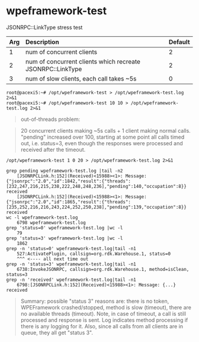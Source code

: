# wpeframework-test

JSONRPC::LinkType stress test

| Arg | Description | Default |
| :-------- | :-------- | :-------- |
| 1 | num of concurrent clients | 2 |
| 2 | num of concurrent clients which recreate JSONRPC::LinkType | 2 |
| 3 | num of slow clients, each call takes ~5s | 0 |

```shell script
root@pacexi5:~# /opt/wpeframework-test > /opt/wpeframework-test.log 2>&1
root@pacexi5:~# /opt/wpeframework-test 10 10 > /opt/wpeframework-test.log 2>&1
```

> out-of-threads problem:

> 20 concurrent clients making ~5s calls + 1 client making normal calls. "pending" increased over 100, starting at some point all calls timed out, i.e. status=3, even though the responses were processed and received after the timeout.

```shell script
/opt/wpeframework-test 1 0 20 > /opt/wpeframework-test.log 2>&1

grep pending wpeframework-test.log |tail -n2
    [JSONRPCLink.h:152](Received)<15988><1>: Message: {"jsonrpc":"2.0","id":1842,"result":{"threads":[232,247,216,215,238,222,248,248,236],"pending":140,"occupation":8}} received
    [JSONRPCLink.h:152](Received)<15988><1>: Message: {"jsonrpc":"2.0","id":1865,"result":{"threads":[235,252,216,216,243,224,252,250,238],"pending":139,"occupation":8}} received
wc -l wpeframework-test.log
    6798 wpeframework-test.log
grep 'status=0' wpeframework-test.log |wc -l
    79
grep 'status=3' wpeframework-test.log |wc -l
    1862
grep -n 'status=0' wpeframework-test.log|tail -n1
    527:ActivatePlugin, callsign=org.rdk.Warehouse.1, status=0
    ^^^ <---- all next time out
grep -n 'status=3' wpeframework-test.log|tail -n1
    6738:InvokeJSONRPC, callsign=org.rdk.Warehouse.1, method=isClean, status=3
grep -n 'received' wpeframework-test.log|tail -n1
    6798:[JSONRPCLink.h:152](Received)<15988><1>: Message: {...} received
```

> Summary: possible "status 3" reasons are: there is no token, WPEFramework crashed/stopped, method is slow (timeout), there are no available threads (timeout). Note, in case of timeout, a call is still processed and response is sent. Log indicates method processing if there is any logging for it. Also, since all calls from all clients are in queue, they all get "status 3".
